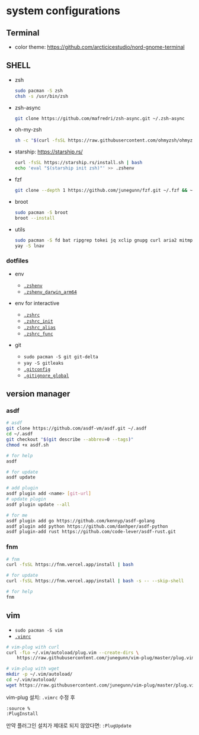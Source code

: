 # system configurations

## Terminal

- color theme: <https://github.com/arcticicestudio/nord-gnome-terminal>

## SHELL

- zsh

  ```sh
  sudo pacman -S zsh
  chsh -s /usr/bin/zsh
  ```

- zsh-async

  ```sh
  git clone https://github.com/mafredri/zsh-async.git ~/.zsh-async
  ```

- oh-my-zsh

  ```sh
  sh -c "$(curl -fsSL https://raw.githubusercontent.com/ohmyzsh/ohmyzsh/master/tools/install.sh)"
  ```

- starship: <https://starship.rs/>

  ```sh
  curl -fsSL https://starship.rs/install.sh | bash
  echo 'eval "$(starship init zsh)"' >> .zshenv
  ```

- fzf

  ```sh
  git clone --depth 1 https://github.com/junegunn/fzf.git ~/.fzf && ~/.fzf/install
  ```

- broot

  ```sh
  sudo pacman -S broot
  broot --install
  ```

- utils

  ```sh
  sudo pacman -S fd bat ripgrep tokei jq xclip gnupg curl aria2 mitmproxy
  yay -S lnav
  ```

### dotfiles

- env

  - [`.zshenv`](./.zshenv)
  - [`.zshenv_darwin_arm64`](./.zshenv_darwin_arm64)

- env for interactive

  - [`.zshrc`](./.zshrc)
  - [`.zshrc_init`](./.zshrc_init)
  - [`.zshrc_alias`](./.zshrc_alias)
  - [`.zshrc_func`](./.zshrc_func)

- git

  - `sudo pacman -S git git-delta`
  - `yay -S gitleaks`
  - [`.gitconfig`](./.gitconfig)
  - [`.gitignore_global`](./.gitignore_global)

## version manager

### asdf

```sh
# asdf
git clone https://github.com/asdf-vm/asdf.git ~/.asdf
cd ~/.asdf
git checkout "$(git describe --abbrev=0 --tags)"
chmod +x asdf.sh

# for help
asdf

# for update
asdf update

# add plugin
asdf plugin add <name> [git-url]
# update plugin
asdf plugin update --all

# for me
asdf plugin add go https://github.com/kennyp/asdf-golang
asdf plugin add python https://github.com/danhper/asdf-python
asdf plugin-add rust https://github.com/code-lever/asdf-rust.git
```

### fnm

```sh
# fnm
curl -fsSL https://fnm.vercel.app/install | bash

# for update
curl -fsSL https://fnm.vercel.app/install | bash -s -- --skip-shell

# for help
fnm
```

## vim

- `sudo pacman -S vim`
- [`.vimrc`](./.vimrc)

```sh
# vim-plug with curl
curl -fLo ~/.vim/autoload/plug.vim --create-dirs \
    https://raw.githubusercontent.com/junegunn/vim-plug/master/plug.vim

# vim-plug with wget
mkdir -p ~/.vim/autoload/
cd ~/.vim/autoload/
wget https://raw.githubusercontent.com/junegunn/vim-plug/master/plug.vim
```

vim-plug 설치: `.vimrc` 수정 후

```vim
:source %
:PlugInstall
```

만약 플러그인 설치가 제대로 되지 않았다면: `:PlugUpdate`

